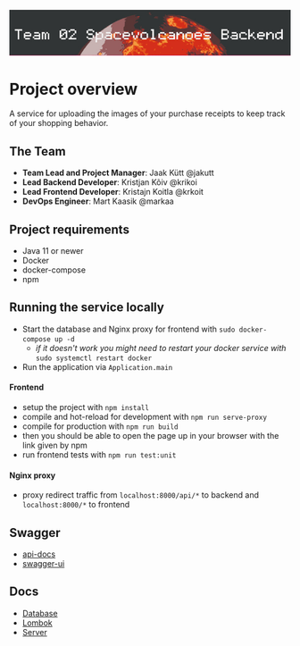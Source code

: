![Banner](docs/official_banner.jpg)

# Project overview

A service for uploading the images of your purchase receipts to keep track of your shopping behavior. 

## The Team
- **Team Lead and Project Manager**:  Jaak Kütt  @jakutt
- **Lead Backend Developer**:  Kristjan Kõiv  @krikoi
- **Lead Frontend Developer**:  Kristajn Koitla  @krkoit
- **DevOps Engineer**:  Mart Kaasik  @markaa

## Project requirements

- Java 11 or newer
- Docker
- docker-compose
- npm

## Running the service locally

- Start the database and Nginx proxy for frontend with `sudo docker-compose up -d`
    - *if it doesn't work you might need to restart your docker service with* `sudo systemctl restart docker`
- Run the application via `Application.main` 

#### Frontend
- setup the project with `npm install`
- compile and hot-reload for development with `npm run serve-proxy`
- compile for production with `npm run build`
- then you should be able to open the page up in your browser with the link given by npm
- run frontend tests with `npm run test:unit`

#### Nginx proxy
- proxy redirect traffic from `localhost:8000/api/*` to backend and `localhost:8000/*` to frontend


## Swagger

- [api-docs](http://localhost:8080/v2/api-docs)
- [swagger-ui](http://localhost:8080/swagger-ui/)

## Docs
 
- [Database](docs/database.md)
- [Lombok](docs/lombok.md)
- [Server](docs/aws_server.md)
